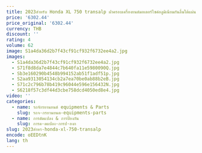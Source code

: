 ```yaml
---
title: 2023สำหรับ Honda XL 750 transalp ฝาครอบเครื่องยนต์มอเตอร์ไซค์อลูมิเนียมกันลื่นใต้แผ่น xl750 transalp 2024
price: '6302.44'
price_original: '6302.44'
currency: THB
discount: ''
rating: 4
volume: 62
image: S1a4da36d2b7f43cf91cf932f6732ee4a2.jpg
images:
  - S1a4da36d2b7f43cf91cf932f6732ee4a2.jpg
  - S71f8d8da7e4844c7b640fa11e5980090Q.jpg
  - Sb3e160290b4548b994152ab51f1adf51p.jpg
  - S2aa9313054134cb2a7ea70be0ab88b2eB.jpg
  - S71c2c796b78b419c96044e596e156432N.jpg
  - S6218f57c3df44d3cbe758dcd4050ed8e4.jpg
video: ''
categories:
  - name: รถจักรยานยนต์ equipments & Parts
    slug: รถจ-กรยานยนต-equipments-parts
  - name: การดัดแปลง & การป้องกัน
    slug: การด-ดแปลง-การป-องก
slug: 2023สำหร-honda-xl-750-transalp
encode: oEEDtnK
lang: th
---
```

  